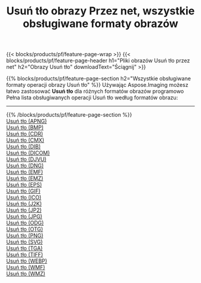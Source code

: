 ﻿---
title: Usuń tło obrazy Przez net, wszystkie obsługiwane formaty obrazów 
weight: 3920
url: /pl/net/remove-background 
lang: pl
langdirlevel: 2
locales: zh-hans,ja,it,ru,de,es,fr,nl,id,lt,pl,pt,vi,tr,ko,zh-hant,ar,hi,th,sv,cs,uk,he
description: Używając Aspose.Imaging możesz łatwo Usuń tło obrazy Via net
---

{{< blocks/products/pf/feature-page-wrap >}}
{{< blocks/products/pf/feature-page-header h1="Pliki obrazów Usuń tło przez net" h2="Obrazy Usuń tło" downloadText="Ściągnij" >}}


{{% blocks/products/pf/feature-page-section  h2="Wszystkie obsługiwane formaty operacji obrazy Usuń tło" %}}
Używając Aspose.Imaging możesz łatwo zastosować **Usuń tło** dla różnych formatów obrazów programowo
<br/>
Pełna lista obsługiwanych operacji Usuń tło według formatów obrazu:
<hr/>
{{% /blocks/products/pf/feature-page-section %}}
<div class="container-fluid productfamilypage bg-gray">
    <div class="convertypes bg-gray agp-content section">
        <div class="container">
		<div class="row other-converters">
		    <div class='col-md-2 other-converter remove-lp remove-rp'><a href="/imaging/pl/net/remove-background/apng" >Usuń tło (APNG)</a></div><div class='col-md-2 other-converter remove-lp remove-rp'><a href="/imaging/pl/net/remove-background/bmp" >Usuń tło (BMP)</a></div><div class='col-md-2 other-converter remove-lp remove-rp'><a href="/imaging/pl/net/remove-background/cdr" >Usuń tło (CDR)</a></div><div class='col-md-2 other-converter remove-lp remove-rp'><a href="/imaging/pl/net/remove-background/cmx" >Usuń tło (CMX)</a></div><div class='col-md-2 other-converter remove-lp remove-rp'><a href="/imaging/pl/net/remove-background/dib" >Usuń tło (DIB)</a></div><div class='col-md-2 other-converter remove-lp remove-rp'><a href="/imaging/pl/net/remove-background/dicom" >Usuń tło (DICOM)</a></div><div class='col-md-2 other-converter remove-lp remove-rp'><a href="/imaging/pl/net/remove-background/djvu" >Usuń tło (DJVU)</a></div><div class='col-md-2 other-converter remove-lp remove-rp'><a href="/imaging/pl/net/remove-background/dng" >Usuń tło (DNG)</a></div><div class='col-md-2 other-converter remove-lp remove-rp'><a href="/imaging/pl/net/remove-background/emf" >Usuń tło (EMF)</a></div><div class='col-md-2 other-converter remove-lp remove-rp'><a href="/imaging/pl/net/remove-background/emz" >Usuń tło (EMZ)</a></div><div class='col-md-2 other-converter remove-lp remove-rp'><a href="/imaging/pl/net/remove-background/eps" >Usuń tło (EPS)</a></div><div class='col-md-2 other-converter remove-lp remove-rp'><a href="/imaging/pl/net/remove-background/gif" >Usuń tło (GIF)</a></div><div class='col-md-2 other-converter remove-lp remove-rp'><a href="/imaging/pl/net/remove-background/ico" >Usuń tło (ICO)</a></div><div class='col-md-2 other-converter remove-lp remove-rp'><a href="/imaging/pl/net/remove-background/j2k" >Usuń tło (J2K)</a></div><div class='col-md-2 other-converter remove-lp remove-rp'><a href="/imaging/pl/net/remove-background/jp2" >Usuń tło (JP2)</a></div><div class='col-md-2 other-converter remove-lp remove-rp'><a href="/imaging/pl/net/remove-background/jpg" >Usuń tło (JPG)</a></div><div class='col-md-2 other-converter remove-lp remove-rp'><a href="/imaging/pl/net/remove-background/odg" >Usuń tło (ODG)</a></div><div class='col-md-2 other-converter remove-lp remove-rp'><a href="/imaging/pl/net/remove-background/otg" >Usuń tło (OTG)</a></div><div class='col-md-2 other-converter remove-lp remove-rp'><a href="/imaging/pl/net/remove-background/png" >Usuń tło (PNG)</a></div><div class='col-md-2 other-converter remove-lp remove-rp'><a href="/imaging/pl/net/remove-background/svg" >Usuń tło (SVG)</a></div><div class='col-md-2 other-converter remove-lp remove-rp'><a href="/imaging/pl/net/remove-background/tga" >Usuń tło (TGA)</a></div><div class='col-md-2 other-converter remove-lp remove-rp'><a href="/imaging/pl/net/remove-background/tiff" >Usuń tło (TIFF)</a></div><div class='col-md-2 other-converter remove-lp remove-rp'><a href="/imaging/pl/net/remove-background/webp" >Usuń tło (WEBP)</a></div><div class='col-md-2 other-converter remove-lp remove-rp'><a href="/imaging/pl/net/remove-background/wmf" >Usuń tło (WMF)</a></div><div class='col-md-2 other-converter remove-lp remove-rp'><a href="/imaging/pl/net/remove-background/wmz" >Usuń tło (WMZ)</a></div>
                </div>
        </div>
    </div>
</div>
<br/>
